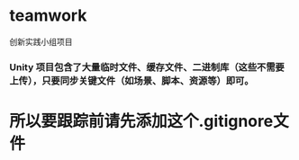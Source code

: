 # teamwork
创新实践小组项目

### Unity 项目包含了大量临时文件、缓存文件、二进制库（这些不需要上传），只要同步关键文件（如场景、脚本、资源等）即可。
# **所以要跟踪前请先添加这个.gitignore文件**
